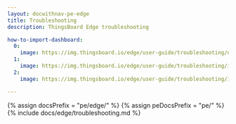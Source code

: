 ```yaml
---
layout: docwithnav-pe-edge
title: Troubleshooting
description: ThingsBoard Edge troubleshooting

how-to-import-dashboard:
  0:
    image: https://img.thingsboard.io/edge/user-guide/troubleshooting/download.webp
  1:
    image: https://img.thingsboard.io/edge/user-guide/troubleshooting/import-pe.webp
  2:
    image: https://img.thingsboard.io/edge/user-guide/troubleshooting/import-pe-1.webp

---
```


{% assign docsPrefix = "pe/edge/" %}
{% assign peDocsPrefix = "pe/" %}
{% include docs/edge/troubleshooting.md %}
